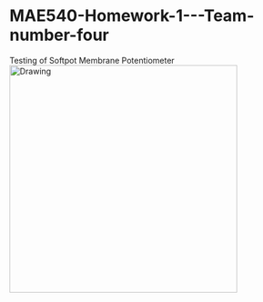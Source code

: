 # MAE540-Homework-1---Team-number-four
Testing of Softpot Membrane Potentiometer
<img src="http://bildr.org/blog/wp-content/uploads/2012/11/softpot-Straight-arduino.png" alt="Drawing" style="height: 400px;"/>
